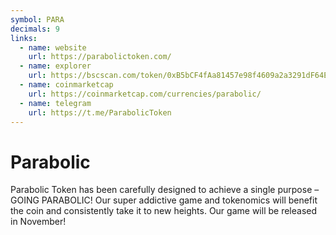 ```yaml
---
symbol: PARA
decimals: 9
links:
  - name: website
    url: https://parabolictoken.com/
  - name: explorer
    url: https://bscscan.com/token/0xB5bCF4fAa81457e98f4609a2a3291dF64E246f01
  - name: coinmarketcap
    url: https://coinmarketcap.com/currencies/parabolic/
  - name: telegram
    url: https://t.me/ParabolicToken
---
```


# Parabolic

Parabolic Token has been carefully designed to achieve a single purpose – GOING PARABOLIC! Our super addictive game and tokenomics will benefit the coin and consistently take it to new heights. Our game will be released in November!
